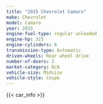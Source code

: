 ```yaml
---
title: "2015 Chevrolet Camaro"
make: Chevrolet
model: Camaro
year: 2015
engine-fuel-type: regular unleaded
engine-hp: 323
engine-cylinders: 6
transmission-type: Automatic
driven-wheels: Rear wheel drive
number-of-doors: 2
market-category: N/A
vehicle-size: Midsize
vehicle-style: Coupe
---
```


{{< car_info >}}
